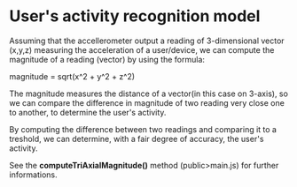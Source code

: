 # User's activity recognition model

Assuming that the accellerometer output a reading of 3-dimensional vector (x,y,z) measuring the acceleration of a user/device, we can compute the magnitude of a reading (vector) by using the formula:

magnitude = sqrt(x^2 + y^2 + z^2) 

The magnitude measures the distance of a vector(in this case on 3-axis), so we can compare the difference in magnitude of two reading very close one to another, to determine the user's activity.

By computing the difference between two readings and comparing it to a treshold, we can determine, with a fair degree of accuracy, the user's activity.

See the **computeTriAxialMagnitude()** method (public>main.js) for further informations.
